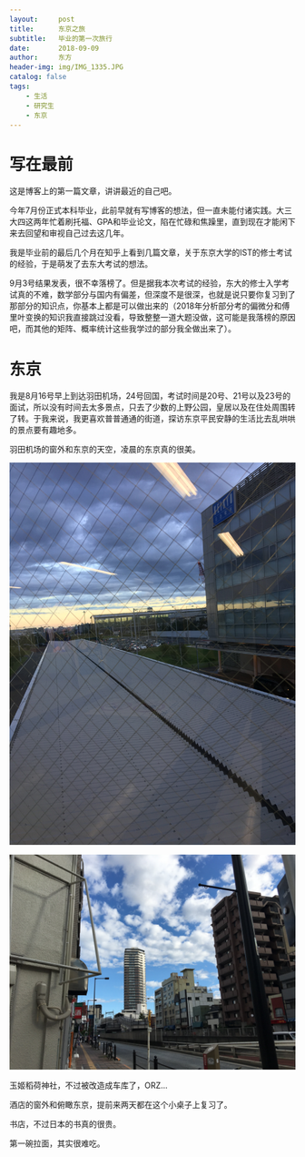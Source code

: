 ```yaml
---
layout:     post
title:      东京之旅
subtitle:   毕业的第一次旅行
date:       2018-09-09
author:     东方
header-img: img/IMG_1335.JPG
catalog: false
tags:
    - 生活
    - 研究生
    - 东京
---
```


# 写在最前

这是博客上的第一篇文章，讲讲最近的自己吧。

今年7月份正式本科毕业，此前早就有写博客的想法，但一直未能付诸实践。大三大四这两年忙着刷托福、GPA和毕业论文，陷在忙碌和焦躁里，直到现在才能闲下来去回望和审视自己过去这几年。

我是毕业前的最后几个月在知乎上看到几篇文章，关于东京大学的IST的修士考试的经验，于是萌发了去东大考试的想法。

9月3号结果发表，很不幸落榜了。但是据我本次考试的经验，东大的修士入学考试真的不难，数学部分与国内有偏差，但深度不是很深，也就是说只要你复习到了那部分的知识点，你基本上都是可以做出来的（2018年分析部分考的偏微分和傅里叶变换的知识我直接跳过没看，导致整整一道大题没做，这可能是我落榜的原因吧，而其他的矩阵、概率统计这些我学过的部分我全做出来了）。

# 东京

我是8月16号早上到达羽田机场，24号回国，考试时间是20号、21号以及23号的面试，所以没有时间去太多景点，只去了少数的上野公园，皇居以及在住处周围转了转。于我来说，我更喜欢普普通通的街道，探访东京平民安静的生活比去乱哄哄的景点要有趣地多。

羽田机场的窗外和东京的天空，凌晨的东京真的很美。

![](/img/IMG_1235.JPG)

![](/img/IMG_1240.JPG)

玉姬稻荷神社，不过被改造成车库了，ORZ...



酒店的窗外和俯瞰东京，提前来两天都在这个小桌子上复习了。



书店，不过日本的书真的很贵。



第一碗拉面，其实很难吃。





